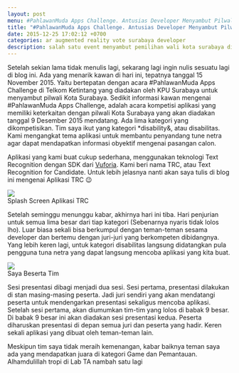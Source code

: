 ```yaml
---
layout: post
menu: #PahlawanMuda Apps Challenge. Antusias Developer Menyambut Pilwali Surabaya 2015
title: "#PahlawanMuda Apps Challenge. Antusias Developer Menyambut Pilwali Surabaya 2015"
date: 2015-12-25 17:02:12 +0700
categories: ar augmented reality vote surabaya developer
description: salah satu event menyambut pemilihan wali kota surabaya di tahun 2015 bagi developer aplikasi.
---
```


Setelah sekian lama tidak menulis lagi, sekarang lagi ingin nulis sesuatu lagi di blog ini. Ada yang menarik kawan di hari ini, tepatnya tanggal 15 November 2015. Yaitu bertepatan dengan acara #PahlawanMuda Apps Challenge di Telkom Ketintang yang diadakan oleh KPU Surabaya untuk menyambut pilwali Kota Surabaya. Sedikit informasi kawan mengenai #PahlawanMuda Apps Challenge, adalah acara kompetisi aplikasi yang memiliki keterkaitan dengan pilwali Kota Surabaya yang akan diadakan tanggal 9 Desember 2015 mendatang. Ada lima kategori yang dikompetisikan. Tim saya ikut yang kategori *disability&, atau disabilitas. Kami mengangkat tema aplikasi untuk membantu penyandang tune netra agar dapat mendapatkan informasi obyektif mengenai pasangan calon.

Aplikasi yang kami buat cukup sederhana, menggunakan teknologi Text Recognition dengan SDK dari <a href="https://developer.vuforia.com/downloads/sdk">Vuforia</a>. Kami beri nama TRC, atau Text Recognition for Candidate. Untuk lebih jelasnya nanti akan saya tulis di blog ini mengenai Aplikasi TRC 😉

<div class="img_row">
  <img class="col three" src="https://rizalasrul.files.wordpress.com/2015/11/screenshot-1.png?w=1024&h=576">
</div>
<div class="col three caption">
  Splash Screen Aplikasi TRC
</div>

Setelah seminggu menunggu kabar, akhirnya hari ini tiba. Hari penjurian untuk semua lima besar dari tiap kategori (Sebenarnya nyaris tidak lolos lho). Luar biasa sekali bisa berkumpul dengan teman-teman sesama developer dan bertemu dengan juri-juri yang berkompeten dibidangnya. Yang lebih keren lagi, untuk kategori disabilitas langsung didatangkan pula pengguna tuna netra yang dapat langsung mencoba aplikasi yang kita buat.

<div class="img_row">
  <img class="col three" src="https://rizalasrul.files.wordpress.com/2015/11/12235012_10205381770610057_5676932634060942477_n.jpg">
</div>
<div class="col three caption">
  Saya Beserta Tim
</div>

Sesi presentasi dibagi menjadi dua sesi. Sesi pertama, presentasi dilakukan di stan masing-masing peserta. Jadi juri sendiri yang akan mendatangi peserta untuk mendengarkan presentasi sekaligus mencoba aplikasi. Setelah sesi pertama, akan diumumkan tim-tim yang lolos di babak 9 besar. Di babak 9 besar ini akan diadakan sesi presentasi kedua. Peserta diharuskan presentasi di depan semua juri dan peserta yang hadir. Keren sekali aplikasi yang dibuat oleh teman-teman lain.

Meskipun tim saya tidak meraih kemenangan, kabar baiknya teman saya ada yang mendapatkan juara di kategori Game dan Pemantauan. Alhamdulillah tropi di Lab TA nambah satu lagi
